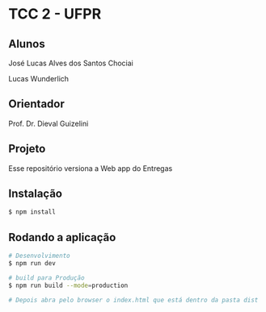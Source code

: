 # TCC 2 - UFPR

## Alunos

José Lucas Alves dos Santos Chociai

Lucas Wunderlich

## Orientador

Prof. Dr. Dieval Guizelini

## Projeto

Esse repositório versiona a Web app do Entregas

## Instalação

```bash
$ npm install
```

## Rodando a aplicação

```bash
# Desenvolvimento
$ npm run dev

# build para Produção
$ npm run build --mode=production

# Depois abra pelo browser o index.html que está dentro da pasta dist
```
